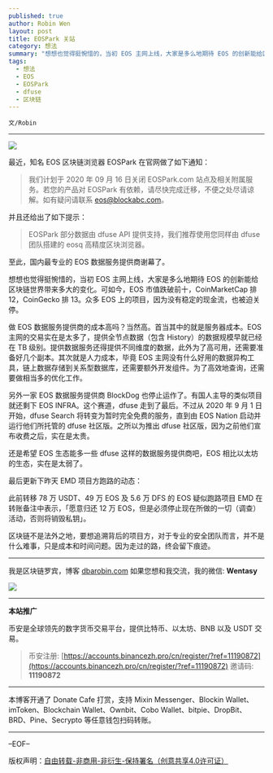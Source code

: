 ```yaml
---
published: true
author: Robin Wen
layout: post
title: EOSPark 关站
category: 想法
summary: "想想也觉得挺惋惜的，当初 EOS 主网上线，大家是多么地期待 EOS 的创新能给区块链世界带来多大的变化。可如今，EOS 市值跌破前十，CoinMarketCap 排 12，CoinGecko 排 13。众多 EOS 上的项目，因为没有稳定的现金流，也被迫关停。区块链不是法外之地，要想追溯背后的项目方，对于专业的安全团队而言，并不是什么难事，只是成本和时间问题。因为走过的路，终会留下痕迹。"
tags:
  - 想法
  - EOS
  - EOSPark
  - dfuse
  - 区块链
---
```


`文/Robin`

***

![](https://cdn.dbarobin.com/6y509v8.png)

最近，知名 EOS 区块链浏览器 EOSPark 在官网做了如下通知：

> 我们计划于 2020 年 09 月 16 日关闭 EOSPark.com 站点及相关附属服务。若您的产品对 EOSPark 有依赖，请尽快完成迁移，不便之处尽请谅解。如有疑问请联系 eos@blockabc.com。

并且还给出了如下提示：

> EOSPark 部分数据由 dfuse API 提供支持，我们推荐使用您同样由 dfuse 团队搭建的 eosq 高精度区块浏览器。

至此，国内最专业的 EOS 数据服务提供商谢幕了。

想想也觉得挺惋惜的，当初 EOS 主网上线，大家是多么地期待 EOS 的创新能给区块链世界带来多大的变化。可如今，EOS 市值跌破前十，CoinMarketCap 排 12，CoinGecko 排 13。众多 EOS 上的项目，因为没有稳定的现金流，也被迫关停。

做 EOS 数据服务提供商的成本高吗？当然高。首当其中的就是服务器成本。EOS 主网的交易实在是太多了，提供全节点数据（包含 History）的数据规模早就已经在 TB 级别。提供数据服务还得提供不同维度的数据，此外为了高可用，还需要准备好几个副本。其次就是人力成本，毕竟 EOS 主网没有什么好用的数据异构工具，链上数据存储到关系型数据库，还需要额外开发组件。为了高效地查询，还需要做相当多的优化工作。

另外一家 EOS 数据服务提供商 BlockDog 也停止运作了。有国人主导的类似项目就还剩下 EOS INFRA。这个赛道，dfuse 走到了最后。不过从 2020 年 9 月 1 日 开始，dfuse Search 将转变为暂时完全免费的服务，直到由 EOS Nation 启动并运行他们所托管的 dfuse 社区版。之所以为推出 dfuse 社区版，因为之前他们宣布收费之后，实在是太贵。

还是希望 EOS 生态能多一些 dfuse 这样的数据服务提供商吧，EOS 相比以太坊的生态，实在是太弱了。

最后更新下昨天 EMD 项目方跑路的动态：

此前转移 78 万 USDT、49 万 EOS 及 5.6 万 DFS 的 EOS 疑似跑路项目 EMD 在转账备注中表示，「愿意归还 12 万 EOS，但是必须停止现在所做的一切（调查）活动，否则将销毁私钥」。

区块链不是法外之地，要想追溯背后的项目方，对于专业的安全团队而言，并不是什么难事，只是成本和时间问题。因为走过的路，终会留下痕迹。

***

我是区块链罗宾，博客 [dbarobin.com](https://dbarobin.com/)
如果您想和我交流，我的微信: **Wentasy**

![](https://cdn.dbarobin.com/v4yywe2.png)

***

**本站推广**

币安是全球领先的数字货币交易平台，提供比特币、以太坊、BNB 以及 USDT 交易。

> 币安注册: [https://accounts.binancezh.pro/cn/register/?ref=11190872](https://accounts.binancezh.pro/cn/register/?ref=11190872)
> 邀请码: **11190872**

***

本博客开通了 Donate Cafe 打赏，支持 Mixin Messenger、Blockin Wallet、imToken、Blockchain Wallet、Ownbit、Cobo Wallet、bitpie、DropBit、BRD、Pine、Secrypto 等任意钱包扫码转账。

<center>
    <div class="--donate-button"
         data-button-id="f8b9df0d-af9a-460d-8258-d3f435445075"
    ></div>
</center>

***

–EOF–

版权声明：[自由转载-非商用-非衍生-保持署名（创意共享4.0许可证）](http://creativecommons.org/licenses/by-nc-nd/4.0/deed.zh)